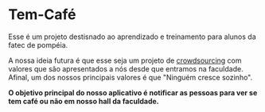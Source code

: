 # Tem-Café
Esse é um projeto destisnado ao aprendizado e treinamento para alunos da fatec de pompéia.

A nossa ideia futura é que esse seja um projeto de [crowdsourcing](https://saiadolugar.com.br/o-que-e-crowdsourcing-explicacao-e-exemplos/) com valores que são apresentados a nós desde que entramos na faculdade. Afinal, um dos nossos principais valores é que "Ninguém cresce sozinho".

**O objetivo principal do nosso aplicativo é notificar as pessoas para ver se tem café ou não em nosso hall da faculdade.**
